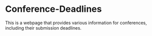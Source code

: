 # Conference-Deadlines
This is a webpage that provides various information for conferences, including their submission deadlines.
